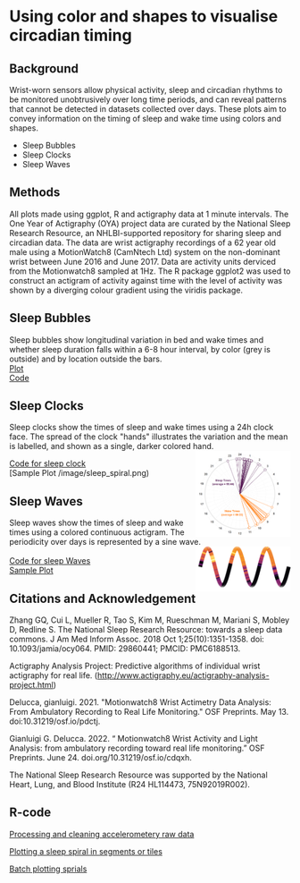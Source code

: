 # Using color and shapes to visualise circadian timing

## Background</summary>
Wrist-worn sensors allow physical activity, sleep and circadian rhythms to be monitored unobtrusively over long time periods, and can reveal patterns that cannot be detected in datasets collected over days. These plots aim to convey information on the timing of sleep and wake time using colors and shapes.  

* Sleep Bubbles  
* Sleep Clocks  
* Sleep Waves  
 
 ##  Methods
All plots made using ggplot, R and actigraphy data at 1 minute intervals. The One Year of Actigraphy (OYA) project data are curated by the National Sleep Research Resource, an NHLBI-supported repository for sharing sleep and circadian data. The data are wrist actigraphy recordings of a 62 year old male using a MotionWatch8 (CamNtech Ltd) system on the non-dominant wrist between June 2016 and June 2017.  Data are activity units derviced from the Motionwatch8 sampled at 1Hz. The R package ggplot2 was used to construct an actigram of activity against time with the level of activity was shown by a diverging colour gradient using the viridis package. 

## Sleep Bubbles  
Sleep bubbles show longitudinal variation in bed and wake times and whether sleep duration falls within a 6-8 hour interval, by color (grey is outside) and by location outside the bars.  
[Plot](Images/clock.png)  
[Code](Code/bedtime_plot.R)  

## Sleep Clocks  
Sleep clocks show the times of sleep and wake times using a 24h clock face.  The spread of the clock "hands" illustrates the variation and the mean is labelled, and shown as a single, darker colored hand.  
<img align="right" width=170 src="Images/clock.png">  

[Code for sleep clock](/code/sleep_clocks.R)  
[Sample Plot /image/sleep_spiral.png)  

## Sleep Waves  
Sleep waves show the times of sleep and wake times using a colored continuous actigram.  The periodicity over days is represented by a sine wave.  
<img align="right" width=170 src="Images/wave.png">  
[Code for sleep Waves](/code/sleep_waves.R)  
[Sample Plot](/image/wave.png)  

## Citations and Acknowledgement
Zhang GQ, Cui L, Mueller R, Tao S, Kim M, Rueschman M, Mariani S, Mobley D, Redline S. The National Sleep Research Resource: towards a sleep data commons. J Am Med Inform Assoc. 2018 Oct 1;25(10):1351-1358. doi: 10.1093/jamia/ocy064. PMID: 29860441; PMCID: PMC6188513.

Actigraphy Analysis Project: Predictive algorithms of individual wrist actigraphy for real life. (http://www.actigraphy.eu/actigraphy-analysis-project.html)

Delucca, gianluigi. 2021. "Motionwatch8 Wrist Actimetry Data Analysis: From Ambulatory Recording to Real Life Monitoring." OSF Preprints. May 13. doi:10.31219/osf.io/pdctj.

Gianluigi G. Delucca. 2022. “ Motionwatch8 Wrist Activity and Light Analysis: from ambulatory recording toward real life monitoring.” OSF Preprints. June 24. doi.org/10.31219/osf.io/cdqxh.

The National Sleep Research Resource was supported by the National Heart, Lung, and Blood Institute (R24 HL114473, 75N92019R002).

## R-code  

[Processing and cleaning accelerometery raw data](/analysis/Spirals_data_cleaning.R)  

[Plotting a sleep spiral in segments or tiles](/analysis/Spirals_plotting.R)  

[Batch plotting sprials](https://github.com/cawyse9/Sleep-Spirals/blob/main/analysis/Spirals_batch%20plot.R)  
